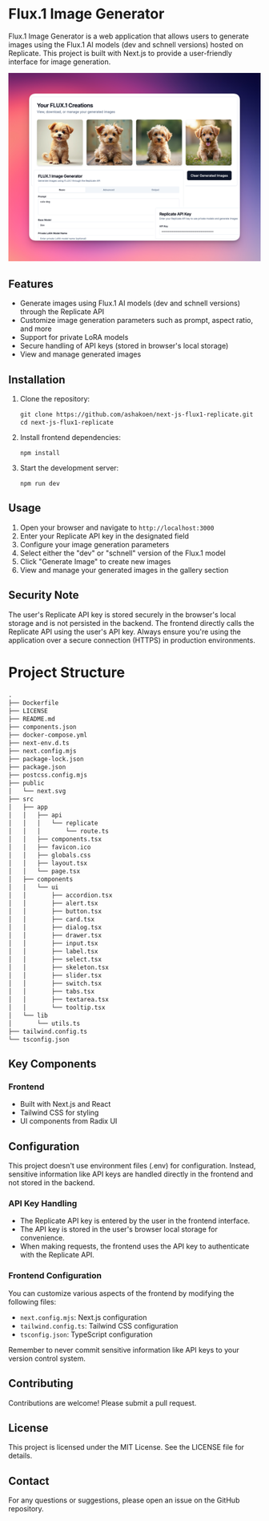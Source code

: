 # Flux.1 Image Generator

Flux.1 Image Generator is a web application that allows users to generate images using the Flux.1 AI models (dev and schnell versions) hosted on Replicate. This project is built with Next.js to provide a user-friendly interface for image generation.

![flux-image-creator](public/flux-image-creator.png)

## Features

- Generate images using Flux.1 AI models (dev and schnell versions) through the Replicate API
- Customize image generation parameters such as prompt, aspect ratio, and more
- Support for private LoRA models
- Secure handling of API keys (stored in browser's local storage)
- View and manage generated images

## Installation

1. Clone the repository:
   ```
   git clone https://github.com/ashakoen/next-js-flux1-replicate.git
   cd next-js-flux1-replicate
   ```

2. Install frontend dependencies:
   ```
   npm install
   ```

3. Start the development server:
   ```
   npm run dev
   ```

## Usage

1. Open your browser and navigate to ``` http://localhost:3000 ```
2. Enter your Replicate API key in the designated field
3. Configure your image generation parameters
4. Select either the "dev" or "schnell" version of the Flux.1 model
5. Click "Generate Image" to create new images
6. View and manage your generated images in the gallery section

## Security Note

The user's Replicate API key is stored securely in the browser's local storage and is not persisted in the backend. The frontend directly calls the Replicate API using the user's API key. Always ensure you're using the application over a secure connection (HTTPS) in production environments.

# Project Structure

```
.
├── Dockerfile
├── LICENSE
├── README.md
├── components.json
├── docker-compose.yml
├── next-env.d.ts
├── next.config.mjs
├── package-lock.json
├── package.json
├── postcss.config.mjs
├── public
│   └── next.svg
├── src
│   ├── app
│   │   ├── api
│   │   │   └── replicate
│   │   │       └── route.ts
│   │   ├── components.tsx
│   │   ├── favicon.ico
│   │   ├── globals.css
│   │   ├── layout.tsx
│   │   └── page.tsx
│   ├── components
│   │   └── ui
│   │       ├── accordion.tsx
│   │       ├── alert.tsx
│   │       ├── button.tsx
│   │       ├── card.tsx
│   │       ├── dialog.tsx
│   │       ├── drawer.tsx
│   │       ├── input.tsx
│   │       ├── label.tsx
│   │       ├── select.tsx
│   │       ├── skeleton.tsx
│   │       ├── slider.tsx
│   │       ├── switch.tsx
│   │       ├── tabs.tsx
│   │       ├── textarea.tsx
│   │       └── tooltip.tsx
│   └── lib
│       └── utils.ts
├── tailwind.config.ts
└── tsconfig.json
```

## Key Components

### Frontend

- Built with Next.js and React
- Tailwind CSS for styling
- UI components from Radix UI

## Configuration

This project doesn't use environment files (.env) for configuration. Instead, sensitive information like API keys are handled directly in the frontend and not stored in the backend.

### API Key Handling

- The Replicate API key is entered by the user in the frontend interface.
- The API key is stored in the user's browser local storage for convenience.
- When making requests, the frontend uses the API key to authenticate with the Replicate API.

### Frontend Configuration

You can customize various aspects of the frontend by modifying the following files:

- `next.config.mjs`: Next.js configuration
- `tailwind.config.ts`: Tailwind CSS configuration
- `tsconfig.json`: TypeScript configuration

Remember to never commit sensitive information like API keys to your version control system.

## Contributing

Contributions are welcome! Please submit a pull request.

## License

This project is licensed under the MIT License. See the LICENSE file for details.

## Contact

For any questions or suggestions, please open an issue on the GitHub repository.